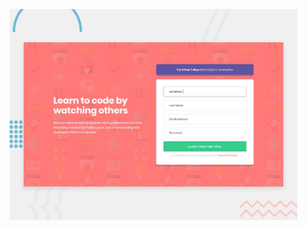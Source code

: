 

![Design preview for the Intro component with sign up form coding challenge](./design/desktop-preview.jpg)

